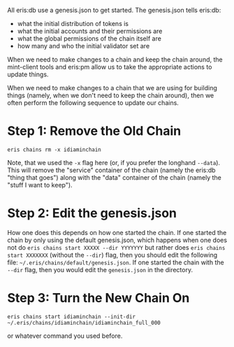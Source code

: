 All eris:db use a genesis.json to get started. The genesis.json tells eris:db:

* what the initial distribution of tokens is
* what the initial accounts and their permissions are
* what the global permissions of the chain itself are
* how many and who the initial validator set are

When we need to make changes to a chain and keep the chain around, the mint-client tools and eris:pm allow us to take the appropriate actions to update things.

When we need to make changes to a chain that we are using for building things (namely, when we don't need to keep the chain around), then we often perform the following sequence to update our chains.

# Step 1: Remove the Old Chain

```
eris chains rm -x idiaminchain
```

Note, that we used the `-x` flag here (or, if you prefer the longhand `--data`). This will remove the "service" container of the chain (namely the eris:db "thing that goes") along with the "data" container of the chain (namely the "stuff I want to keep").

# Step 2: Edit the genesis.json

How one does this depends on how one started the chain. If one started the chain by only using the default genesis.json, which happens when one does not do `eris chains start XXXXX --dir YYYYYYY` but rather does `eris chains start XXXXXXX` (without the `--dir`) flag, then you should edit the following file: `~/.eris/chains/default/genesis.json`. If one started the chain with the `--dir` flag, then you would edit the `genesis.json` in the directory.

# Step 3: Turn the New Chain On

```
eris chains start idiaminchain --init-dir ~/.eris/chains/idiaminchain/idiaminchain_full_000

```

or whatever command you used before. 
